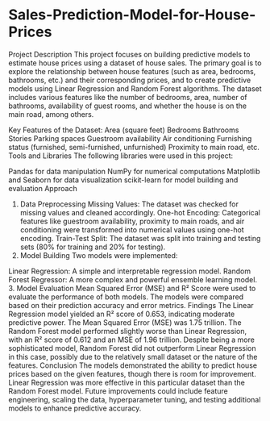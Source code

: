 # Sales-Prediction-Model-for-House-Prices
Project Description
This project focuses on building predictive models to estimate house prices using a dataset of house sales. The primary goal is to explore the relationship between house features (such as area, bedrooms, bathrooms, etc.) and their corresponding prices, and to create predictive models using Linear Regression and Random Forest algorithms. The dataset includes various features like the number of bedrooms, area, number of bathrooms, availability of guest rooms, and whether the house is on the main road, among others.

Key Features of the Dataset:
Area (square feet)
Bedrooms
Bathrooms
Stories
Parking spaces
Guestroom availability
Air conditioning
Furnishing status (furnished, semi-furnished, unfurnished)
Proximity to main road, etc.
Tools and Libraries
The following libraries were used in this project:

Pandas for data manipulation
NumPy for numerical computations
Matplotlib and Seaborn for data visualization
scikit-learn for model building and evaluation
Approach
1. Data Preprocessing
Missing Values: The dataset was checked for missing values and cleaned accordingly.
One-hot Encoding: Categorical features like guestroom availability, proximity to main roads, and air conditioning were transformed into numerical values using one-hot encoding.
Train-Test Split: The dataset was split into training and testing sets (80% for training and 20% for testing).
2. Model Building
Two models were implemented:

Linear Regression: A simple and interpretable regression model.
Random Forest Regressor: A more complex and powerful ensemble learning model.
3. Model Evaluation
Mean Squared Error (MSE) and R² Score were used to evaluate the performance of both models.
The models were compared based on their prediction accuracy and error metrics.
Findings
The Linear Regression model yielded an R² score of 0.653, indicating moderate predictive power. The Mean Squared Error (MSE) was 1.75 trillion.
The Random Forest model performed slightly worse than Linear Regression, with an R² score of 0.612 and an MSE of 1.96 trillion.
Despite being a more sophisticated model, Random Forest did not outperform Linear Regression in this case, possibly due to the relatively small dataset or the nature of the features.
Conclusion
The models demonstrated the ability to predict house prices based on the given features, though there is room for improvement.
Linear Regression was more effective in this particular dataset than the Random Forest model.
Future improvements could include feature engineering, scaling the data, hyperparameter tuning, and testing additional models to enhance predictive accuracy.
